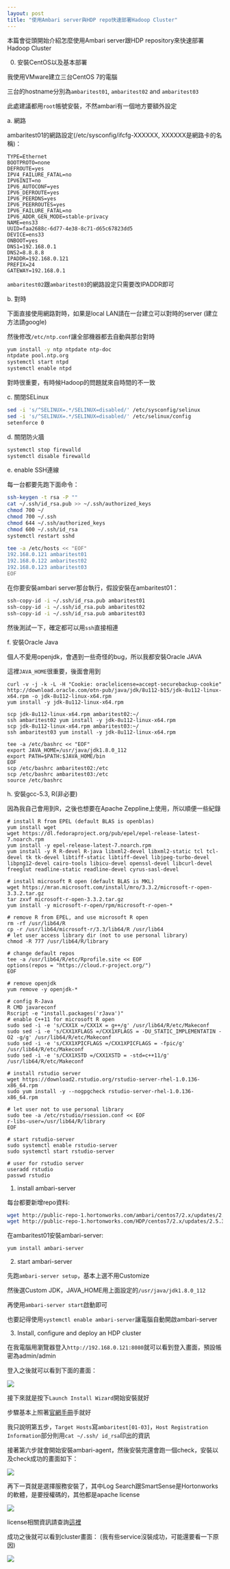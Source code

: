 ```yaml
---
layout: post
title: "使用Ambari server與HDP repo快速部署Hadoop Cluster"
---
```


本篇會從頭開始介紹怎麼使用Ambari server跟HDP repository來快速部署Hadoop Cluster

0. 安裝CentOS以及基本部署

我使用VMware建立三台CentOS 7的電腦

三台的hostname分別為`ambaritest01`, `ambaritest02` and `ambaritest03`

此處建議都用`root`帳號安裝，不然ambari有一個地方要額外設定

a. 網路

ambaritest01的網路設定(/etc/sysconfig/ifcfg-XXXXXX, XXXXXX是網路卡的名稱)：

``` 
TYPE=Ethernet
BOOTPROTO=none
DEFROUTE=yes
IPV4_FAILURE_FATAL=no
IPV6INIT=no
IPV6_AUTOCONF=yes
IPV6_DEFROUTE=yes
IPV6_PEERDNS=yes
IPV6_PEERROUTES=yes
IPV6_FAILURE_FATAL=no
IPV6_ADDR_GEN_MODE=stable-privacy
NAME=ens33
UUID=faa2688c-6d77-4e38-8c71-d65c67823dd5
DEVICE=ens33
ONBOOT=yes
DNS1=192.168.0.1
DNS2=8.8.8.8
IPADDR=192.168.0.121
PREFIX=24
GATEWAY=192.168.0.1
```

`ambaritest02`跟`ambaritest03`的網路設定只需要改IPADDR即可

b. 對時

下面直接使用網路對時，如果是local LAN請在一台建立可以對時的server (建立方法請google)

然後修改`/etc/ntp.conf`讓全部機器都去自動與那台對時

``` bash
yum install -y ntp ntpdate ntp-doc
ntpdate pool.ntp.org
systemctl start ntpd
systemctl enable ntpd
```

對時很重要，有時候Hadoop的問題就來自時間的不一致

c. 關閉SELinux

``` bash
sed -i 's/^SELINUX=.*/SELINUX=disabled/' /etc/sysconfig/selinux
sed -i 's/^SELINUX=.*/SELINUX=disabled/' /etc/selinux/config
setenforce 0
```

d. 關閉防火牆

``` bash
systemctl stop firewalld
systemctl disable firewalld
```

e. enable SSH連線

每一台都要先跑下面命令：

``` bash
ssh-keygen -t rsa -P ""
cat ~/.ssh/id_rsa.pub >> ~/.ssh/authorized_keys
chmod 700 ~/
chmod 700 ~/.ssh
chmod 644 ~/.ssh/authorized_keys
chmod 600 ~/.ssh/id_rsa
systemctl restart sshd 

tee -a /etc/hosts << "EOF"
192.168.0.121 ambaritest01
192.168.0.122 ambaritest02
192.168.0.123 ambaritest03
EOF
```

在你要安裝ambari server那台執行，假設安裝在ambaritest01：

``` bash
ssh-copy-id -i ~/.ssh/id_rsa.pub ambaritest01
ssh-copy-id -i ~/.ssh/id_rsa.pub ambaritest02
ssh-copy-id -i ~/.ssh/id_rsa.pub ambaritest03
```

然後測試一下，確定都可以用`ssh`直接相連

f. 安裝Oracle Java

個人不愛用openjdk，會遇到一些奇怪的bug，所以我都安裝Oracle JAVA

這裡`JAVA_HOME`很重要，後面會用到

```
curl -v -j -k -L -H "Cookie: oraclelicense=accept-securebackup-cookie" http://download.oracle.com/otn-pub/java/jdk/8u112-b15/jdk-8u112-linux-x64.rpm -o jdk-8u112-linux-x64.rpm
yum install -y jdk-8u112-linux-x64.rpm

scp jdk-8u112-linux-x64.rpm ambaritest02:~/
ssh ambaritest02 yum install -y jdk-8u112-linux-x64.rpm
scp jdk-8u112-linux-x64.rpm ambaritest03:~/
ssh ambaritest03 yum install -y jdk-8u112-linux-x64.rpm

tee -a /etc/bashrc << "EOF"
export JAVA_HOME=/usr/java/jdk1.8.0_112
export PATH=$PATH:$JAVA_HOME/bin
EOF
scp /etc/bashrc ambaritest02:/etc
scp /etc/bashrc ambaritest03:/etc
source /etc/bashrc
```

h. 安裝gcc-5.3, R(非必要)

因為我自己會用到R，之後也想要在Apache Zeppline上使用，所以順便一些紀錄

```
# install R from EPEL (default BLAS is openblas)
yum install wget
wget https://dl.fedoraproject.org/pub/epel/epel-release-latest-7.noarch.rpm
yum install -y epel-release-latest-7.noarch.rpm
yum install -y R R-devel R-java libxml2-devel libxml2-static tcl tcl-devel tk tk-devel libtiff-static libtiff-devel libjpeg-turbo-devel libpng12-devel cairo-tools libicu-devel openssl-devel libcurl-devel freeglut readline-static readline-devel cyrus-sasl-devel

# install microsoft R open (default BLAS is MKL)
wget https://mran.microsoft.com/install/mro/3.3.2/microsoft-r-open-3.3.2.tar.gz
tar zxvf microsoft-r-open-3.3.2.tar.gz
yum install -y microsoft-r-open/rpm/microsoft-r-open-*

# remove R from EPEL, and use microsoft R open
rm -rf /usr/lib64/R
cp -r /usr/lib64/microsoft-r/3.3/lib64/R /usr/lib64
# let user access library dir (not to use personal library)
chmod -R 777 /usr/lib64/R/library

# change default repos
tee -a /usr/lib64/R/etc/Rprofile.site << EOF
options(repos = "https://cloud.r-project.org/")
EOF

# remove openjdk
yum remove -y openjdk-*

# config R-Java
R CMD javareconf
Rscript -e "install.packages('rJava')"
# enable C++11 for microsoft R open
sudo sed -i -e 's/CXX1X =/CXX1X = g++/g' /usr/lib64/R/etc/Makeconf
sudo sed -i -e 's/CXX1XFLAGS =/CXX1XFLAGS = -DU_STATIC_IMPLEMENTATIN -O2 -g/g' /usr/lib64/R/etc/Makeconf
sudo sed -i -e 's/CXX1XPICFLAGS =/CXX1XPICFLAGS = -fpic/g' /usr/lib64/R/etc/Makeconf
sudo sed -i -e 's/CXX1XSTD =/CXX1XSTD = -std=c++11/g' /usr/lib64/R/etc/Makeconf

# install rstudio server
wget https://download2.rstudio.org/rstudio-server-rhel-1.0.136-x86_64.rpm
sudo yum install -y --nogpgcheck rstudio-server-rhel-1.0.136-x86_64.rpm

# let user not to use personal library
sudo tee -a /etc/rstudio/rsession.conf << EOF
r-libs-user=/usr/lib64/R/library
EOF

# start rstudio-server
sudo systemctl enable rstudio-server
sudo systemctl start rstudio-server

# user for rstudio server
useradd rstudio
passwd rstudio
```

1. install ambari-server

每台都要新增repo資料:

``` bash
wget http://public-repo-1.hortonworks.com/ambari/centos7/2.x/updates/2.4.2.0/ambari.repo -O /etc/yum.repos.d/ambari.repo
wget http://public-repo-1.hortonworks.com/HDP/centos7/2.x/updates/2.5.3.0/hdp.repo -O /etc/yum.repos.d/hdp.repo
```

在ambaritest01安裝ambari-server:

``` bash
yum install ambari-server
```

2. start ambari-server

先跑`ambari-server setup`，基本上選不用Customize

然後選Custom JDK，JAVA_HOME用上面設定的`/usr/java/jdk1.8.0_112`

再使用`ambari-server start`啟動即可

也要記得使用`systemctl enable ambari-server`讓電腦自動開啟ambari-server

3. Install, configure and deploy an HDP cluster

在我電腦用瀏覽器登入`http://192.168.0.121:8080`就可以看到登入畫面，預設帳密為admin/admin

登入之後就可以看到下面的畫面：

![](/images/ambari-setup.PNG)

接下來就是按下`Launch Install Wizard`開始安裝就好

步驟基本上照著[官網手冊](https://docs.hortonworks.com/HDPDocuments/Ambari-2.4.1.0/bk_ambari-installation/content/log_in_to_apache_ambari.html)手就好

我只說明第五步，`Target Hosts`寫`ambaritest[01-03]`，`Host Registration Information`部分則用`cat ~/.ssh/ id_rsa`印出的資訊

接著第六步就會開始安裝ambari-agent，然後安裝完還會跑一個check，安裝以及check成功的畫面如下：

![](/images/ambari-install.PNG)

再下一頁就是選擇服務安裝了，其中Log Search跟SmartSense是Hortonworks的軟體，是要授權碼的，其他都是apache license

![](/images/ambari-choose-service.PNG)

license相關資訊請查詢[這裡](http://hortonworks.com/licenses/)

成功之後就可以看到cluster畫面： (我有些service沒裝成功，可能還要看一下原因)

![](/images/ambari-success.PNG)
